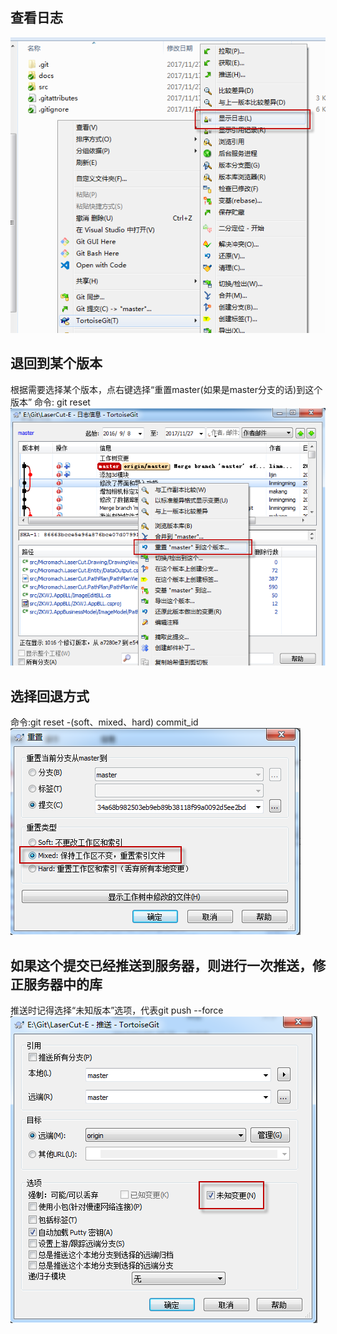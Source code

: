 ## 查看日志
![查看日志](./img/撤销提交-1.查看日志.png)

## 退回到某个版本
根据需要选择某个版本，点右键选择“重置master(如果是master分支的话)到这个版本”
命令: git reset
![退回到某个版本](./img/撤销提交-2.回退到某个版本.png)

## 选择回退方式
命令:git reset -(soft、mixed、hard) commit_id
![选择回退方式](./img/撤销提交-3.选择回退方式.png)

## 如果这个提交已经推送到服务器，则进行一次推送，修正服务器中的库
推送时记得选择“未知版本”选项，代表git push --force
![提交到服务器](./img/撤销提交-4.如果已提交到服务器则推送到服务器.png)
